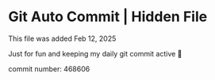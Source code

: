 # Git Auto Commit | Hidden File

This file was added Feb 12, 2025

Just for fun and keeping my daily git commit active 🤪

commit number: 468606
